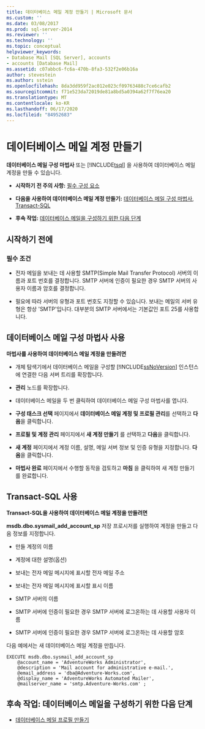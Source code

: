 ```yaml
---
title: 데이터베이스 메일 계정 만들기 | Microsoft 문서
ms.custom: ''
ms.date: 03/08/2017
ms.prod: sql-server-2014
ms.reviewer: ''
ms.technology: ''
ms.topic: conceptual
helpviewer_keywords:
- Database Mail [SQL Server], accounts
- accounts [Database Mail]
ms.assetid: c07abbc6-fc6a-470b-8fa3-532f2e06b16a
author: stevestein
ms.author: sstein
ms.openlocfilehash: 8da3dd959f2ac012e023cf09763488c7ce6cafb2
ms.sourcegitcommit: f71e523da72019de81a8bd5a0394a62f7f76ea20
ms.translationtype: MT
ms.contentlocale: ko-KR
ms.lasthandoff: 06/17/2020
ms.locfileid: "84952683"
---
```

# <a name="create-a-database-mail-account"></a>데이터베이스 메일 계정 만들기
  **데이터베이스 메일 구성 마법사** 또는 [!INCLUDE[tsql](../../includes/tsql-md.md)] 을 사용하여 데이터베이스 메일 계정을 만들 수 있습니다.  
  
-   **시작하기 전 주의 사항:**  [필수 구성 요소](#Prerequisites)  
  
-   **다음을 사용하여 데이터베이스 메일 계정 만들기:**  [데이터베이스 메일 구성 마법사](#SSMSProcedure), [Transact-SQL](#TsqlProcedure)  
  
-   **후속 작업:**  [데이터베이스 메일을 구성하기 위한 다음 단계](#FollowUp)  
  
##  <a name="before-you-begin"></a><a name="BeforeYouBegin"></a> 시작하기 전에  
  
###  <a name="prerequisites"></a><a name="Prerequisites"></a> 필수 조건  
  
-   전자 메일을 보내는 데 사용할 SMTP(Simple Mail Transfer Protocol) 서버의 이름과 포트 번호를 결정합니다. SMTP 서버에 인증이 필요한 경우 SMTP 서버의 사용자 이름과 암호를 결정합니다.  
  
-   필요에 따라 서버의 유형과 포트 번호도 지정할 수 있습니다. 보내는 메일의 서버 유형은 항상 'SMTP'입니다. 대부분의 SMTP 서버에서는 기본값인 포트 25를 사용합니다.  
  
##  <a name="using-database-mail-configuration-wizard"></a><a name="SSMSProcedure"></a> 데이터베이스 메일 구성 마법사 사용  
 **마법사를 사용하여 데이터베이스 메일 계정을 만들려면**  
  
-   개체 탐색기에서 데이터베이스 메일을 구성할 [!INCLUDE[ssNoVersion](../../includes/ssnoversion-md.md)] 인스턴스에 연결한 다음 서버 트리를 확장합니다.  
  
-   **관리** 노드를 확장합니다.  
  
-   데이터베이스 메일을 두 번 클릭하여 데이터베이스 메일 구성 마법사를 엽니다.  
  
-   **구성 태스크 선택** 페이지에서 **데이터베이스 메일 계정 및 프로필 관리**를 선택하고 **다음**을 클릭합니다.  
  
-   **프로필 및 계정 관리** 페이지에서 **새 계정 만들기** 를 선택하고 **다음**을 클릭합니다.  
  
-   **새 계정** 페이지에서 계정 이름, 설명, 메일 서버 정보 및 인증 유형을 지정합니다. **다음**을 클릭합니다.  
  
-   **마법사 완료** 페이지에서 수행할 동작을 검토하고 **마침** 을 클릭하여 새 계정 만들기를 완료합니다.  
  
##  <a name="using-transact-sql"></a><a name="TsqlProcedure"></a> Transact-SQL 사용  
 **Transact-SQL을 사용하여 데이터베이스 메일 계정을 만들려면**  
  
 **msdb.dbo.sysmail_add_account_sp** 저장 프로시저를 실행하여 계정을 만들고 다음 정보를 지정합니다.  
  
-   만들 계정의 이름  
  
-   계정에 대한 설명(옵션)  
  
-   보내는 전자 메일 메시지에 표시할 전자 메일 주소  
  
-   보내는 전자 메일 메시지에 표시할 표시 이름  
  
-   SMTP 서버의 이름  
  
-   SMTP 서버에 인증이 필요한 경우 SMTP 서버에 로그온하는 데 사용할 사용자 이름  
  
-   SMTP 서버에 인증이 필요한 경우 SMTP 서버에 로그온하는 데 사용할 암호  
  
 다음 예에서는 새 데이터베이스 메일 계정을 만듭니다.  
  
```  
EXECUTE msdb.dbo.sysmail_add_account_sp  
    @account_name = 'AdventureWorks Administrator',  
    @description = 'Mail account for administrative e-mail.',  
    @email_address = 'dba@Adventure-Works.com',  
    @display_name = 'AdventureWorks Automated Mailer',  
    @mailserver_name = 'smtp.Adventure-Works.com' ;  
```  
  
##  <a name="follow-up-next-steps-to-configuring-the-database-mail"></a><a name="FollowUp"></a> 후속 작업: 데이터베이스 메일을 구성하기 위한 다음 단계  
  
-   [데이터베이스 메일 프로필 만들기](create-a-database-mail-profile.md)  
  
  
